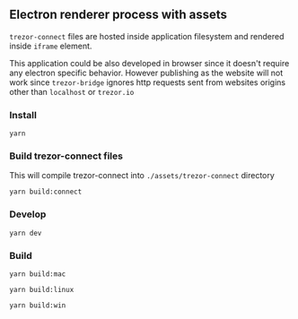 ## Electron renderer process with assets

`trezor-connect` files are hosted inside application filesystem and rendered inside `iframe` element.

This application could be also developed in browser since it doesn't require any electron specific behavior.
However publishing as the website will not work since `trezor-bridge` ignores http requests sent from websites origins other than `localhost` or `trezor.io`

### Install

`yarn`

### Build trezor-connect files
This will compile trezor-connect into `./assets/trezor-connect` directory

`yarn build:connect`

### Develop

`yarn dev`

### Build

`yarn build:mac`

`yarn build:linux`

`yarn build:win`